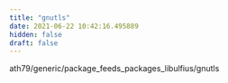 ```yaml
---
title: "gnutls"
date: 2021-06-22 10:42:16.495889
hidden: false
draft: false
---
```


ath79/generic/package_feeds_packages_libulfius/gnutls

